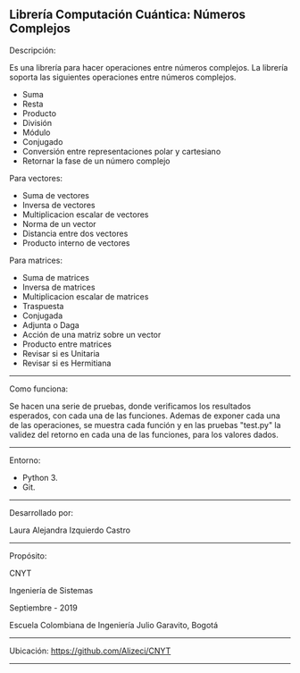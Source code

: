 
Librería Computación Cuántica: Números Complejos
-----------------------------------------
Descripción:

Es una librería para hacer operaciones entre números complejos.
La librería soporta las siguientes operaciones entre números complejos.
- Suma
- Resta
- Producto
- División
- Módulo
- Conjugado
- Conversión entre representaciones polar y cartesiano
- Retornar la fase de un número complejo

Para vectores:
- Suma de vectores
- Inversa de vectores
- Multiplicacion escalar de vectores
- Norma de un vector
- Distancia entre dos vectores
- Producto interno de vectores

Para matrices:
- Suma de matrices
- Inversa de matrices
- Multiplicacion escalar de matrices
- Traspuesta
- Conjugada
- Adjunta o Daga
- Acción de una matriz sobre un vector
- Producto entre matrices
- Revisar si es Unitaria
- Revisar si es Hermitiana

-----------------------------------------
Como funciona:

Se hacen una serie de pruebas, donde verificamos los resultados esperados, con cada una de las funciones.
Ademas de exponer cada una de las operaciones, se muestra cada función y en las pruebas "test.py" la validez del retorno en cada una de las funciones, para los valores dados.

-----------------------------------------
Entorno:

- Python 3.
- Git.
-----------------------------------------
Desarrollado por:

Laura Alejandra Izquierdo Castro

-----------------------------------------
Propósito:

CNYT

Ingeniería de Sistemas

Septiembre - 2019

Escuela Colombiana de Ingeniería Julio Garavito, Bogotá

-----------------------------------------
Ubicación: https://github.com/Alizeci/CNYT

-----------------------------------------
